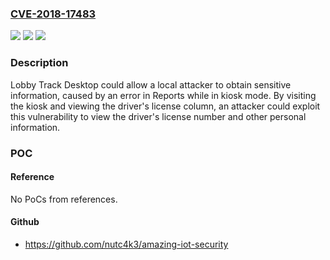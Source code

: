 ### [CVE-2018-17483](https://cve.mitre.org/cgi-bin/cvename.cgi?name=CVE-2018-17483)
![](https://img.shields.io/static/v1?label=Product&message=Lobby%20Track%20Desktop&color=blue)
![](https://img.shields.io/static/v1?label=Version&message=8.2.186%20&color=brightgreen)
![](https://img.shields.io/static/v1?label=Vulnerability&message=Obtain%20Information&color=brightgreen)

### Description

Lobby Track Desktop could allow a local attacker to obtain sensitive information, caused by an error in Reports while in kiosk mode. By visiting the kiosk and viewing the driver's license column, an attacker could exploit this vulnerability to view the driver's license number and other personal information.

### POC

#### Reference
No PoCs from references.

#### Github
- https://github.com/nutc4k3/amazing-iot-security

